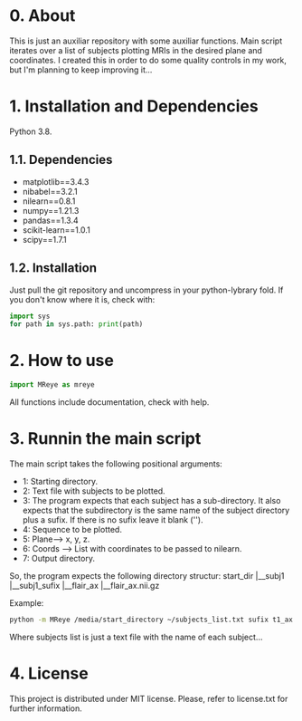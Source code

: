 # 0. About

This is just an auxiliar repository with some auxiliar functions. Main script iterates over a list of subjects plotting MRIs in the desired plane and coordinates. I created
this in order to do some quality controls in my work, but I'm planning to keep improving it...

# 1. Installation and Dependencies

Python 3.8. 

## 1.1. Dependencies

- matplotlib==3.4.3
- nibabel==3.2.1
- nilearn==0.8.1
- numpy==1.21.3
- pandas==1.3.4
- scikit-learn==1.0.1
- scipy==1.7.1

## 1.2. Installation

Just pull the git repository and uncompress in your python-lybrary fold. If you don't know where it is, check with: 

```Python
import sys
for path in sys.path: print(path)
```

# 2. How to use

```Python
import MReye as mreye
```

All functions include documentation, check with help. 

# 3. Runnin the main script

The main script takes the following positional arguments: 

- 1: Starting directory.
- 2: Text file with subjects to be plotted. 
- 3: The program expects that each subject has a sub-directory. It also expects that the subdirectory is the same name of the subject directory plus a sufix. If there is no sufix leave it blank (''). 
- 4: Sequence to be plotted. 
- 5: Plane--> x, y, z. 
- 6: Coords --> List with coordinates to be passed to nilearn. 
- 7: Output directory. 

So, the program expects the following directory structur: 
start_dir
|__subj1
   |__subj1_sufix
      |__flair_ax
         |__flair_ax.nii.gz

Example:

```bash
python -m MReye /media/start_directory ~/subjects_list.txt sufix t1_ax z [-30,-20,-10,0,10,20,30] ~/out_directory
```
Where subjects list is just a text file with the name of each subject...

# 4. License

This project is distributed under MIT license. Please, refer to license.txt for further information.

        
     


